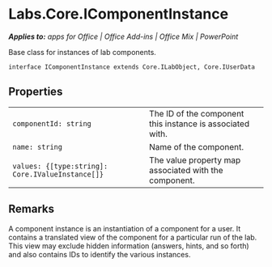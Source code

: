
# Labs.Core.IComponentInstance

 _**Applies to:** apps for Office | Office Add-ins | Office Mix | PowerPoint_

Base class for instances of lab components.

```
interface IComponentInstance extends Core.ILabObject, Core.IUserData
```


## Properties


|||
|:-----|:-----|
| `componentId: string`|The ID of the component this instance is associated with.|
| `name: string`|Name of the component.|
| `values: {[type:string]: Core.IValueInstance[]}`|The value property map associated with the component.|

## Remarks

A component instance is an instantiation of a component for a user. It contains a translated view of the component for a particular run of the lab. This view may exclude hidden information (answers, hints, and so forth) and also contains IDs to identify the various instances.

